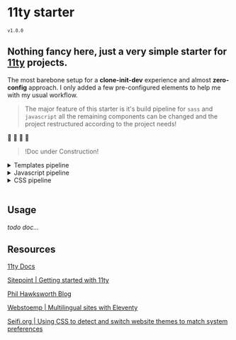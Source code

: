 # 11ty starter  
<small>`v1.0.0`</small>

## Nothing fancy here, just a very simple starter for [11ty](https://www.11ty.dev/) projects.

The most barebone setup for a **clone-init-dev** experience and almost **zero-config** approach.
I only added a few pre-configured elements to help me with my usual workflow.

>The major feature of this starter is it's build pipeline for `sass` and `javascript` all the remaining components can be changed and the project restructured according to the project needs!


:construction: :construction: :construction: :construction:

> !Doc under Construction!

<details>
<summary>Templates pipeline</summary>

## Templates
[11ty](https://www.11ty.dev/docs/templates/) is super-flexible and supports several templates engines. Every project can be structured based on projects needs an current mood!! :)

Example of `nunjucks` templates logics useful to handle multilanguage websites.

```njk
---
permalink: "{% if locale %}{{ locale }}/{% endif %}index.html"
---

{% extends "layouts/page.njk" %}

{% if locale %}
    {% set metaTitle = site[locale].metaTitle %}
    {% set metaDescription = site[locale].metaDescription %}
    {% set metaImage = site[locale].metaImage %}
{% else %}
    {% set metaTitle = site["en"].metaTitle %}
    {% set metaDescription = site["en"].metaDescription %}
    {% set metaImage = site["en"].metaImage %}
{% endif %}

{% block content %}
    {{ content | safe }}
{% endblock %}
```

_todo doc..._
</details>

<details>
<summary>Javascript pipeline</summary>

## Javascript pipeline 
Modular approach. All modules bundled and minified at build time using:

<small><-package.json-></small>
```sh
"rollup": "^2.29.0",
"rollup-plugin-terser": "^7.0.2",
```
The pipeline is taken from a very interesting article by [Craig Buckler](https://www.sitepoint.com/author/craig-buckler) on Sitepoint > [ Getting Started with 11ty](https://www.sitepoint.com/getting-started-with-eleventy/)

> Client-side JavaScript could be handled with a    **transform**, but **JavaScript** templates named <something>.`11ty.js` are also an option because they’re automatically processed by **Eleventy**. The example code provides **ES6** scripts to implement simple *dark/light* theme switching. **Rollup.js** is used to bundle all modules referenced by `main.js` into a single file and perform tree-shaking to remove any unused functions. The `terser` plugin then minifies the resulting code.


### JS Module | Example
`src/assets/js/modules/dom.js`

`src/assets/js/modules/theme.js`

`src/assets/js/javascript.11ty.js`

`src/assets/js/main.js`

_todo doc..._
</details>

<details>
<summary>CSS pipeline</summary>

## CSS pipeline | sass/scss 
_todo doc..._
### Vendors
[Bulma](https://bulma.io/)

Bulma is my favourite CSS framework when I decide to use one but it's not included by default.

How to have Bulma ready to go ?

> `npm i --save-dev bulma@latest`

Now **open** the `src/assets/sass/_vendors.scss` file and un-comment the first line.
```sh
// @import "~bulma/bulma"; // uncomment this line to import Bulma from npm package
```
Then **open** the`src/assets/sass/main.scss` file and uncomment the line that imports **vendors**.
```sh
@import "mediaqueries";
@import "typography";
@import "variables";
@import "resets";
// @import "vendors"; // uncomment to import 3rd party css frameworks/libraries
@import "design";
```
> t i l >
If we want to override Bulma variables it must be done before importing Bulma!!

Now we can use [Bulma](https://bulma.io/) in our design.

> t i l >
Here we are importing Bulma as a whole. With a different approach we could import selectivily only the modules that we are oing to use! <small>[Read more here](https://bulma.io/documentation/customize/with-webpack/)</small>.
</details>
<br/>

## Usage 
_todo doc..._

## Resources
[11ty Docs](https://www.11ty.dev/docs/)

[Sitepoint | Getting started with 11ty](https://www.sitepoint.com/getting-started-with-eleventy/)

[Phil Hawksworth Blog](https://www.hawksworx.com/blog)

[Webstoemp  | Multilingual sites with Eleventy](https://www.webstoemp.com/blog/multilingual-sites-eleventy/)

[Seifi.org | Using CSS to detect and switch website themes to match system preferences](https://seifi.org/css/prefers-color-scheme.html)
